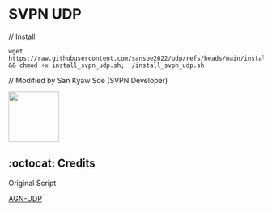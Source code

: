 # SVPN UDP

// Install
```
wget https://raw.githubusercontent.com/sansoe2022/udp/refs/heads/main/install_svpn_udp.sh && chmod +x install_svpn_udp.sh; ./install_svpn_udp.sh
```

// Modified by
San Kyaw Soe (SVPN Developer)

<p>
<a href="https://play.google.com/store/apps/details?id=com.svpnmm.mmdev"><img src="https://play.google.com/intl/en_us/badges/images/generic/en-play-badge.png" height="100"></a>
</p>


## :octocat: Credits
Original Script
<p>
  <a
href="https://github.com/khaledagn/AGN-UDP?tab=readme-ov-file">AGN-UDP</a>
</p>
  
